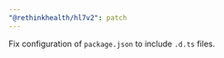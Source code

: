 ```yaml
---
"@rethinkhealth/hl7v2": patch
---
```


Fix configuration of `package.json` to include `.d.ts` files.

